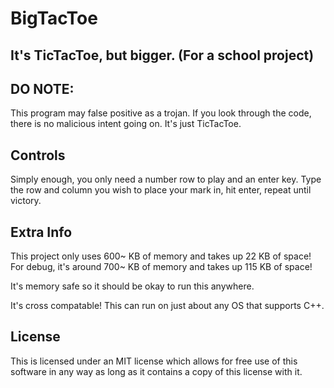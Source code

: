 # BigTacToe
## It's TicTacToe, but bigger. (For a school project)

## DO NOTE:
This program may false positive as a trojan.
If you look through the code, there is no malicious intent going on.
It's just TicTacToe.

## Controls
Simply enough, you only need a number row to play and an enter key.
Type the row and column you wish to place your mark in, hit enter, repeat until victory.

## Extra Info
This project only uses 600~ KB of memory and takes up 22 KB of space!
For debug, it's around 700~ KB of memory and takes up 115 KB of space!

It's memory safe so it should be okay to run this anywhere.

It's cross compatable! This can run on just about any OS that supports C++.

## License
This is licensed under an MIT license which allows for free use of this software
in any way as long as it contains a copy of this license with it.
